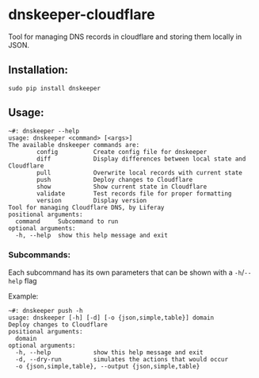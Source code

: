 # dnskeeper-cloudflare
Tool for managing DNS records in cloudflare and storing them locally in JSON.


## Installation:
`sudo pip install dnskeeper`


## Usage:

```
~#: dnskeeper --help
usage: dnskeeper <command> [<args>]
The available dnskeeper commands are:
        config          Create config file for dnskeeper
        diff            Display differences between local state and Cloudflare
        pull            Overwrite local records with current state
        push            Deploy changes to Cloudflare
        show            Show current state in Cloudflare
        validate        Test records file for proper formatting
        version         Display version
Tool for managing Cloudflare DNS, by Liferay
positional arguments:
  command     Subcommand to run
optional arguments:
  -h, --help  show this help message and exit
```

### Subcommands:

Each subcommand has its own parameters that can be shown with a `-h`/`--help` flag

Example:

```
~#: dnskeeper push -h
usage: dnskeeper [-h] [-d] [-o {json,simple,table}] domain
Deploy changes to Cloudflare
positional arguments:
  domain
optional arguments:
  -h, --help            show this help message and exit
  -d, --dry-run         simulates the actions that would occur
  -o {json,simple,table}, --output {json,simple,table}
  ```
